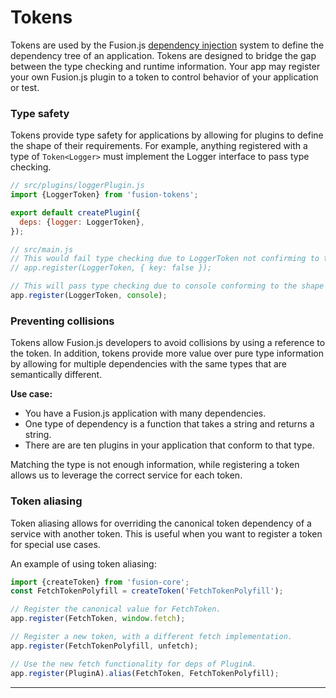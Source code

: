 # Tokens

Tokens are used by the Fusion.js [dependency injection](/docs/references/creating-a-plugin#dependency-injection) system to define the dependency tree of an application. Tokens are designed to bridge the gap between the type checking and runtime information. Your app may register your own Fusion.js plugin to a token to control behavior of your application or test.

### Type safety

Tokens provide type safety for applications by allowing for plugins to define the shape of their requirements. For example, anything registered with a type of `Token<Logger>` must implement the Logger interface to pass type checking.

```js
// src/plugins/loggerPlugin.js
import {LoggerToken} from 'fusion-tokens';

export default createPlugin({
  deps: {logger: LoggerToken},
});

// src/main.js
// This would fail type checking due to LoggerToken not confirming to the expected interface.
// app.register(LoggerToken, { key: false });

// This will pass type checking due to console conforming to the shape of Token<Logger>
app.register(LoggerToken, console);
```

### Preventing collisions

Tokens allow Fusion.js developers to avoid collisions by using a reference to the token. In addition, tokens provide more value over pure type information by allowing for multiple dependencies with the same types that are semantically different.

**Use case:**

* You have a Fusion.js application with many dependencies.
* One type of dependency is a function that takes a string and returns a string.
* There are are ten plugins in your application that conform to that type.

Matching the type is not enough information, while registering a token allows us to leverage the correct service for each token.

### Token aliasing

Token aliasing allows for overriding the canonical token dependency of a service with another token. This is useful when you want to register a token for special use cases.

An example of using token aliasing:

```js
import {createToken} from 'fusion-core';
const FetchTokenPolyfill = createToken('FetchTokenPolyfill');

// Register the canonical value for FetchToken.
app.register(FetchToken, window.fetch);

// Register a new token, with a different fetch implementation.
app.register(FetchTokenPolyfill, unfetch);

// Use the new fetch functionality for deps of PluginA.
app.register(PluginA).alias(FetchToken, FetchTokenPolyfill);
```

---